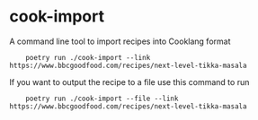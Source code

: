 # cook-import
A command line tool to import recipes into Cooklang format

```
    poetry run ./cook-import --link https://www.bbcgoodfood.com/recipes/next-level-tikka-masala
```

If you want to output the recipe to a file use this command to run

```
    poetry run ./cook-import --file --link https://www.bbcgoodfood.com/recipes/next-level-tikka-masala
```
